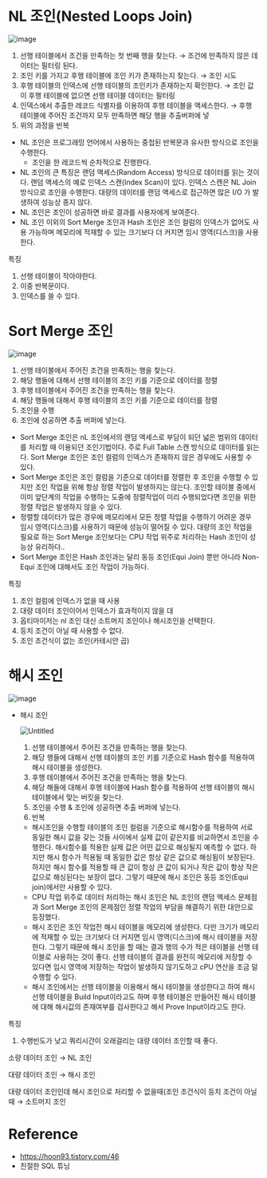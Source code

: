 # NL 조인(Nested Loops Join)

![image](https://github.com/eastperson/TIL/assets/66561524/ee7c2149-6130-446b-8412-59fee8c789a0)

1. 선행 테이블에서 조건을 만족하는 첫 번째 행을 찾는다. → 조건에 만족하지 않은 데이터는 필터링 된다.
2. 조인 키를 가지고 후행 테이블에 조인 키가 존재하는지 찾는다. → 조인 시도
3. 후행 테이블의 인덱스에 선행 테이블의 조인키가 존재하는지 확인한다. → 조인 값이 후행 테이블에 없으면 선행 테이블 데이터는 필터링
4. 인덱스에서 추출한 레코드 식별자를 이용하여 후행 테이블을 액세스한다. → 후행 테이블에 주어진 조건까지 모두 만족하면 해당 행을 추출버퍼에 넣
5. 위의 과정을 반복
- NL 조인은 프로그래밍 언어에서 사용하는 중첩된 반복문과 유사한 방식으로 조인을 수행한다.
    - 조인을 한 레코드씩 순차적으로 진행한다.
- NL 조인의 큰 특징은 랜덤 액세스(Random Access) 방식으로 데이터를 읽는 것이다. 랜덤 액세스의 예로 인덱스 스캔(Index Scan)이 있다. 인덱스 스캔은 NL Join 방식으로 조인을 수행한다.  대량의 데이터를 랜덤 액세스로 접근하면 많은 I/O 가 발생하여 성능상 종지 않다.
- NL 조인은 조인이 성공하면 바로 결과를 사용자에게 보여준다.
- NL 조인 이외의 Sort Merge 조인과 Hash 조인은 조인 컬럼의 인덱스가 없어도 사용 가능하며 메모리에 적재할 수 있는 크기보다 더 커지면 임시 영역(디스크)을 사용한다.

특징

1. 선행 테이블이 작아야한다.
2. 이중 반복문이다.
3. 인덱스를 쓸 수 있다.

# Sort Merge 조인

![image](https://github.com/eastperson/TIL/assets/66561524/91002f6a-e632-4270-8a6d-46266357ac36)

1. 선행 테이블에서 주어진 조건을 만족하는 행을 찾는다.
2. 해당 행들에 대해서 선행 테이블의 조인 키를 기준으로 데이터를 정렬
3. 후행 테이블에서 주어진 조건을 만족하는 행을 찾는다.
4. 해당 행들에 대해서 후행 테이블의 조인 키를 기준으로 데이터를 정렬
5. 조인을 수행
6. 조인에 성공하면 추출 버퍼에 넣는다.
- Sort Merge 조인은 nL 조인에서의 랜덤 액세스로 부담이 되던 넓은 범위의 데이터를 처리할 때 이용되던 조인기법이다. 주로 Full Table 스캔 방식으로 데이터를 읽는다. Sort Merge 조인은 조인 컬럼의 인덱스가 존재하지 않은 경우에도 사용할 수 있다.
- Sort Merge 조인은 조인 컬럼을 기준으로 데이터를 정렬한 후 조인을 수행할 수 있지만 조인 작업을 위해 항상 정렬 작업이 발생하지는 않는다. 조인할 테이블 중에서 이미 앞단계의 작업을 수행하는 도중에 정렬작업이 미리 수행되었다면 조인을 위한 정렬 작업은 발생하지 않을 수 있다.
- 정렬할 데이터가 많은 경우에 메모리에서 모든 정렬 작업을 수행하기 어려운 경우 임시 영역(디스크)를 사용하기 때문에 성능이 떨어질 수 있다. 대량의 조인 작업을 필요로 하는 Sort Merge 조인보다는 CPU 작업 위주로 처리하는 Hash 조인이 성능상 유리하다..
- Sort Merge 조인은 Hash 조인과는 달리 동등 조인(Equi Join) 뿐만 아니라 Non-Equi 조인에 대해서도 조인 작업이 가능하다.

특징

1. 조인 컬럼에 인덱스가 없을 때 사용
2. 대량 데이터 조인이어서 인덱스가 효과적이지 않을 대
3. 옵티마이저는 nl 조인 대신 소트머지 조인이나 해시조인을 선택한다.
4. 등치 조건이 아닐 때 사용할 수 없다.
5. 조인 조건식이 없는 조인(카테시안 곱)

# 해시 조인

![image](https://github.com/eastperson/TIL/assets/66561524/994be27b-47d3-4ef5-be86-fc29d2b8befb)

- 해시 조인
    
    ![Untitled](https://prod-files-secure.s3.us-west-2.amazonaws.com/42cbe704-281a-45d0-9033-fbddd5f484df/69f47bdb-8009-4635-9a88-5ec9e3686c04/Untitled.png)
    
    1. 선행 테이블에서 주어진 조건을 만족하는 행을 찾는다.
    2. 해당 행들에 대해서 선행 테이블의 조인 키를 기준으로 Hash 함수를 적용하여 해시 테이블을 생성한다.
    3. 후행 테이블에서 주어진 조건을 만족하는 행을 찾는다.
    4. 해당 해들에 대해서 후행 테이블에 Hash 함수를 적용하여 선행 테이블의 해시 테이블에서 맞는 버킷을 찾는다.
    5. 조인을 수행 & 조인에 성공하면 추출 버퍼에 넣는다.
    6. 반복
    - 해시조인을 수행할 테이블의 조인 컬럼을 기준으로 해시함수를 적용하여 서로 동일한 해시 값을 갖는 것들 사이에서 실제 값이 같은지를 비교하면서 조인을 수행한다. 해시함수를 적용한 실제 값은 어떤 값으로 해싱될지 예측할 수 없다. 하지만 해시 함수가 적용될 때 동일한 값은 항상 같은 값으로 해싱됨이 보장된다. 하지만 해시 함수를 적용할 때 큰 값이 항상 큰 값이 되거나 작은 값이 항상 작은값으로 해싱된다는 보장이 없다. 그렇기 때문에 해시 조인은 동등 조인(Equi join)에서만 사용할 수 있다.
    - CPU 작업 위주로 데이터 처리하는 해시 조인은 NL 조인의 랜덤 엑세스 문제점과 Sort Merge 조인의 몬제점인 정렬 작업의 부담을 해결하기 위한 대안으로 등장했다.
    - 해시 조인은 조인 작업전 해시 테이블을 메모리에 생성한다. 다만 크기가 메모리에 적재할 수 있는 크기보다 더 커지면 임시 영역(디스크)에 해시 테이블을 저장한다. 그렇기 때문에 해시 조인을 할 때는 결과 행의 수가 적은 테이블을 선행 테이블로 사용하는 것이 좋다. 선행 테이블의 결과를 완전히 메모리에 저장할 수 있다면 임시 영역에 저장하는 작업이 발생하지 않기도하고 cPU 연산을 조금 덜 수행할 수 있다.
    - 해시 조인에서는 선행 테이블을 이용해서 해시 테이블을 생성한다고 하여 해시 선행 테이블을 Build Input이라고도 하며 후행 테이블은 만들어진 해시 테이블에 대해 해시값의 존재여부를 검사한다고 해서 Prove Input이라고도 한다.

특징

1. 수행빈도가 낮고 쿼리시간이 오래걸리는 대량 데이터 조인할 때 좋다.

소량 데이터 조인 → NL 조인

대량 데이터 조인 → 해시 조인

대량 데이터 조인인데 해시 조인으로 처리할 수 없을때(조인 조건식이 등치 조건이 아닐때 → 소트머지 조인

# Reference

- https://hoon93.tistory.com/46
- 친절한 SQL 튜닝
